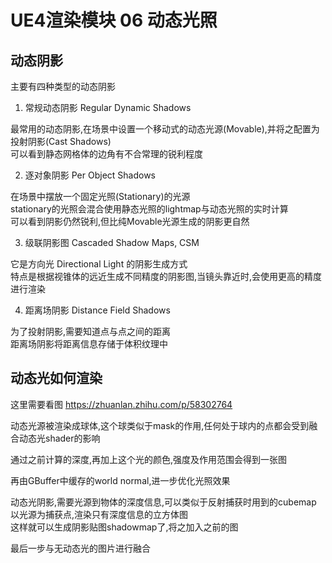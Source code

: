 # UE4渲染模块 06 动态光照
## 动态阴影
主要有四种类型的动态阴影
1. 常规动态阴影 Regular Dynamic Shadows 

最常用的动态阴影,在场景中设置一个移动式的动态光源(Movable),并将之配置为投射阴影(Cast Shadows)  
可以看到静态网格体的边角有不合常理的锐利程度  

2. 逐对象阴影 Per Object Shadows  

在场景中摆放一个固定光照(Stationary)的光源  
stationary的光照会混合使用静态光照的lightmap与动态光照的实时计算  
可以看到阴影仍然锐利,但比纯Movable光源生成的阴影更自然  

3. 级联阴影图 Cascaded Shadow Maps, CSM  

它是方向光 Directional Light 的阴影生成方式  
特点是根据视锥体的远近生成不同精度的阴影图,当镜头靠近时,会使用更高的精度进行渲染  

4. 距离场阴影 Distance Field Shadows  

为了投射阴影,需要知道点与点之间的距离  
距离场阴影将距离信息存储于体积纹理中  

## 动态光如何渲染
这里需要看图 https://zhuanlan.zhihu.com/p/58302764  

动态光源被渲染成球体,这个球类似于mask的作用,任何处于球内的点都会受到融合动态光shader的影响  

通过之前计算的深度,再加上这个光的颜色,强度及作用范围会得到一张图  

再由GBuffer中缓存的world normal,进一步优化光照效果  

动态光阴影,需要光源到物体的深度信息,可以类似于反射捕获时用到的cubemap  
以光源为捕获点,渲染只有深度信息的立方体图  
这样就可以生成阴影贴图shadowmap了,将之加入之前的图  

最后一步与无动态光的图片进行融合  

